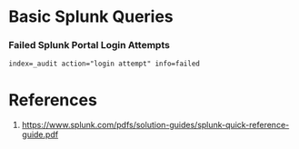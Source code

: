 # Basic Splunk Queries

### Failed Splunk Portal Login Attempts
```
index=_audit action="login attempt" info=failed
```


# References
1. https://www.splunk.com/pdfs/solution-guides/splunk-quick-reference-guide.pdf